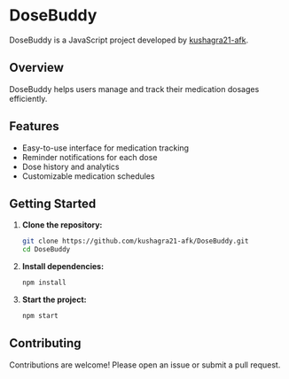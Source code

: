 # DoseBuddy

DoseBuddy is a JavaScript project developed by [kushagra21-afk](https://github.com/kushagra21-afk).

## Overview

DoseBuddy helps users manage and track their medication dosages efficiently.

## Features

- Easy-to-use interface for medication tracking
- Reminder notifications for each dose
- Dose history and analytics
- Customizable medication schedules


## Getting Started

1. **Clone the repository:**
    ```sh
    git clone https://github.com/kushagra21-afk/DoseBuddy.git
    cd DoseBuddy
    ```

2. **Install dependencies:**
    ```sh
    npm install
    ```

3. **Start the project:**
    ```sh
    npm start
    ```

## Contributing

Contributions are welcome! Please open an issue or submit a pull request.


